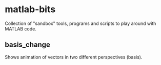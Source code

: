 # matlab-bits
Collection of "sandbox" tools, programs and scripts to play around with MATLAB code.


## basis_change
Shows animation of vectors in two different perspectives (basis).
